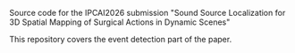 Source code for the IPCAI2026 submission "Sound Source Localization for 3D Spatial Mapping of Surgical Actions in Dynamic Scenes"

This repository covers the event detection part of the paper.